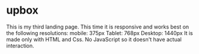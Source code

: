 # upbox

This is my third landing page. This time it is responsive and works best on the following resolutions:
mobile: 375px
Tablet: 768px
Desktop: 1440px
It is made only with HTML and Css. No JavaScript so it doesn't have actual interaction.
